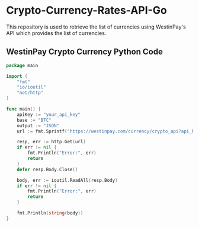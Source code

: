 # Crypto-Currency-Rates-API-Go
This repository is used to retrieve the list of currencies using WestinPay's API which provides the list of currencies.
## WestinPay Crypto Currency Python Code

```Go
package main

import (
    "fmt"
    "io/ioutil"
    "net/http"
)

func main() {
    apiKey := "your_api_key"
    base := "BTC"
    output := "JSON"
    url := fmt.Sprintf("https://westinpay.com/currency/crypto_api?api_key=%s&base=%s&output=%s", apiKey, base, output)

    resp, err := http.Get(url)
    if err != nil {
        fmt.Println("Error:", err)
        return
    }
    defer resp.Body.Close()

    body, err := ioutil.ReadAll(resp.Body)
    if err != nil {
        fmt.Println("Error:", err)
        return
    }

    fmt.Println(string(body))
}
